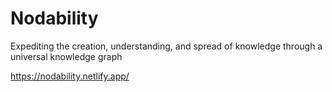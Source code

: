 # Nodability

Expediting the creation, understanding, and spread of knowledge through a universal knowledge graph

https://nodability.netlify.app/
